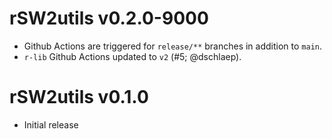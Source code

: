 # rSW2utils v0.2.0-9000
* Github Actions are triggered for `release/**` branches in addition to `main`.
* `r-lib` Github Actions updated to `v2` (#5; @dschlaep).


# rSW2utils v0.1.0
* Initial release

